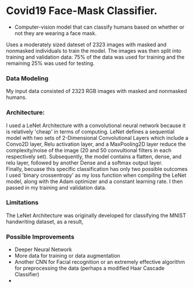 # Covid19 Face-Mask Classifier. 
  -  Computer-vision model that can classify humans based on whether or not they are wearing a face mask. 

Uses a moderately sized dateset of  2323 images with masked and nonmasked individuals to train the model. The images was then split into training and validation data: 75% of the data was used for training and the remaining 25% was used for testing.

### Data Modeling
My input data consisted of 2323 RGB images with masked and nonmasked humans.


### Architecture:
I used a LeNet Architecture with a convolutional neural network because it is relatively 'cheap' in terms of computing. LeNet defines a sequential model with two sets of 2-Dimensional Convolutional Layers which include a Convo2D layer, Relu activation layer, and a MaxPooling2D layer reduce the complexity/noise of the image (20 and 50 convultional filters in each respectively set). Subsequently, the model contains a flatten, dense, and relu layer, followed by another Dense and a softmax output layer.  
Finally, becuase this specific classification has only two possible outcomes I used 'binary crossentropy' as my loss function when compiling the LeNet model, along with the Adam optimizer and a constant learning rate. I then passed in my training and validation data.

### Limitations
The LeNet Architecture was originally developed for classifying the MNIST handwriting dataset, as a result, 

### Possible Improvements

 -  Deeper Neural Network
 -  More data for training or data augmentation
 -  Another CNN for Facial recognition or an extremely effective algorithm for preprocessing the data (perhaps a modified Haar Cascade Classifier)
 - 

